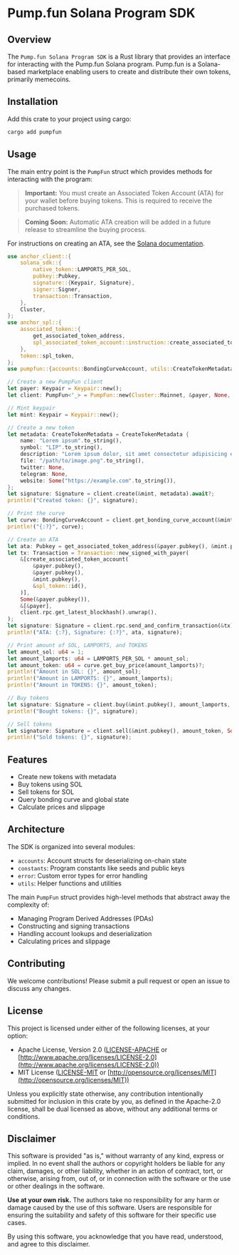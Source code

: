 # Pump.fun Solana Program SDK

## Overview

The `Pump.fun Solana Program SDK` is a Rust library that provides an interface for interacting with the Pump.fun Solana program. Pump.fun is a Solana-based marketplace enabling users to create and distribute their own tokens, primarily memecoins.

## Installation

Add this crate to your project using cargo:

```sh
cargo add pumpfun
```

## Usage

The main entry point is the `PumpFun` struct which provides methods for interacting with the program:

> **Important:** You must create an Associated Token Account (ATA) for your wallet before buying tokens. This is required to receive the purchased tokens.

> **Coming Soon:** Automatic ATA creation will be added in a future release to streamline the buying process.

For instructions on creating an ATA, see the [Solana documentation](https://spl.solana.com/associated-token-account).

```rust
use anchor_client::{
    solana_sdk::{
        native_token::LAMPORTS_PER_SOL,
        pubkey::Pubkey,
        signature::{Keypair, Signature},
        signer::Signer,
        transaction::Transaction,
    },
    Cluster,
};
use anchor_spl::{
    associated_token::{
        get_associated_token_address,
        spl_associated_token_account::instruction::create_associated_token_account,
    },
    token::spl_token,
};
use pumpfun::{accounts::BondingCurveAccount, utils::CreateTokenMetadata, PumpFun};

// Create a new PumpFun client
let payer: Keypair = Keypair::new();
let client: PumpFun<'_> = PumpFun::new(Cluster::Mainnet, &payer, None, None);

// Mint keypair
let mint: Keypair = Keypair::new();

// Create a new token
let metadata: CreateTokenMetadata = CreateTokenMetadata {
    name: "Lorem ipsum".to_string(),
    symbol: "LIP".to_string(),
    description: "Lorem ipsum dolor, sit amet consectetur adipisicing elit. Quam, nisi.".to_string(),
    file: "/path/to/image.png".to_string(),
    twitter: None,
    telegram: None,
    website: Some("https://example.com".to_string()),
};
let signature: Signature = client.create(&mint, metadata).await?;
println!("Created token: {}", signature);

// Print the curve
let curve: BondingCurveAccount = client.get_bonding_curve_account(&mint.pubkey())?;
println!("{:?}", curve);

// Create an ATA
let ata: Pubkey = get_associated_token_address(&payer.pubkey(), &mint.pubkey());
let tx: Transaction = Transaction::new_signed_with_payer(
    &[create_associated_token_account(
        &payer.pubkey(),
        &payer.pubkey(),
        &mint.pubkey(),
        &spl_token::id(),
    )],
    Some(&payer.pubkey()),
    &[&payer],
    client.rpc.get_latest_blockhash().unwrap(),
);
let signature: Signature = client.rpc.send_and_confirm_transaction(&tx)?;
println!("ATA: {:?}, Signature: {:?}", ata, signature);

// Print amount of SOL, LAMPORTS, and TOKENS
let amount_sol: u64 = 1;
let amount_lamports: u64 = LAMPORTS_PER_SOL * amount_sol;
let amount_token: u64 = curve.get_buy_price(amount_lamports)?;
println!("Amount in SOL: {}", amount_sol);
println!("Amount in LAMPORTS: {}", amount_lamports);
println!("Amount in TOKENS: {}", amount_token);

// Buy tokens
let signature: Signature = client.buy(&mint.pubkey(), amount_lamports, Some(500)).await?;
println!("Bought tokens: {}", signature);

// Sell tokens
let signature: Signature = client.sell(&mint.pubkey(), amount_token, Some(500)).await?;
println!("Sold tokens: {}", signature);
```

## Features

- Create new tokens with metadata
- Buy tokens using SOL
- Sell tokens for SOL
- Query bonding curve and global state
- Calculate prices and slippage

## Architecture

The SDK is organized into several modules:

- `accounts`: Account structs for deserializing on-chain state
- `constants`: Program constants like seeds and public keys
- `error`: Custom error types for error handling
- `utils`: Helper functions and utilities

The main `PumpFun` struct provides high-level methods that abstract away the complexity of:

- Managing Program Derived Addresses (PDAs)
- Constructing and signing transactions
- Handling account lookups and deserialization
- Calculating prices and slippage

## Contributing

We welcome contributions! Please submit a pull request or open an issue to discuss any changes.

## License

This project is licensed under either of the following licenses, at your option:

- Apache License, Version 2.0 ([LICENSE-APACHE](LICENSE-APACHE) or [http://www.apache.org/licenses/LICENSE-2.0](http://www.apache.org/licenses/LICENSE-2.0))
- MIT License ([LICENSE-MIT](LICENSE-MIT) or [http://opensource.org/licenses/MIT](http://opensource.org/licenses/MIT))

Unless you explicitly state otherwise, any contribution intentionally submitted for inclusion in this crate by you, as defined in the Apache-2.0 license, shall be dual licensed as above, without any additional terms or conditions.

## Disclaimer

This software is provided "as is," without warranty of any kind, express or implied. In no event shall the authors or copyright holders be liable for any claim, damages, or other liability, whether in an action of contract, tort, or otherwise, arising from, out of, or in connection with the software or the use or other dealings in the software.

**Use at your own risk.** The authors take no responsibility for any harm or damage caused by the use of this software. Users are responsible for ensuring the suitability and safety of this software for their specific use cases.

By using this software, you acknowledge that you have read, understood, and agree to this disclaimer.
